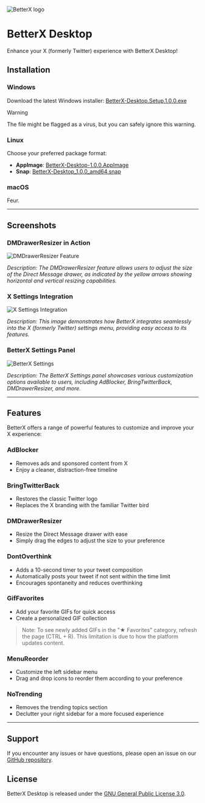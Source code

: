 ![BetterX logo](https://raw.githubusercontent.com/Feur-Inc/BetterX/refs/heads/main/attachments/logo_full.png)

# BetterX Desktop

Enhance your X (formerly Twitter) experience with BetterX Desktop!

## Installation

### Windows
Download the latest Windows installer: [BetterX-Desktop.Setup.1.0.0.exe](https://github.com/Feur-Inc/BetterX-Desktop/releases/download/alpha/BetterX-Desktop.Setup.1.0.0.exe)

> [!WARNING]
> The file might be flagged as a virus, but you can safely ignore this warning.

### Linux
Choose your preferred package format:
- **AppImage**: [BetterX-Desktop-1.0.0.AppImage](https://github.com/Feur-Inc/BetterX-Desktop/releases/download/alpha/BetterX-Desktop-1.0.0.AppImage)
- **Snap**: [BetterX-Desktop_1.0.0_amd64.snap](https://github.com/Feur-Inc/BetterX-Desktop/releases/download/alpha/BetterX-Desktop_1.0.0_amd64.snap)

### macOS
Feur.

---

## Screenshots

### DMDrawerResizer in Action
![DMDrawerResizer Feature](https://raw.githubusercontent.com/Feur-Inc/BetterX-Desktop/refs/heads/main/attachments/dmdrawer_resizer.png)

*Description: The DMDrawerResizer feature allows users to adjust the size of the Direct Message drawer, as indicated by the yellow arrows showing horizontal and vertical resizing capabilities.*

### X Settings Integration
![X Settings Integration](https://raw.githubusercontent.com/Feur-Inc/BetterX-Desktop/refs/heads/main/attachments/x_settings_integration.png)

*Description: This image demonstrates how BetterX integrates seamlessly into the X (formerly Twitter) settings menu, providing easy access to its features.*

### BetterX Settings Panel
![BetterX Settings](https://raw.githubusercontent.com/Feur-Inc/BetterX-Desktop/refs/heads/main/attachments/betterx_settings.png)

*Description: The BetterX Settings panel showcases various customization options available to users, including AdBlocker, BringTwitterBack, DMDrawerResizer, and more.*

---

## Features

BetterX offers a range of powerful features to customize and improve your X experience:

### AdBlocker
- Removes ads and sponsored content from X
- Enjoy a cleaner, distraction-free timeline

### BringTwitterBack
- Restores the classic Twitter logo
- Replaces the X branding with the familiar Twitter bird

### DMDrawerResizer
- Resize the Direct Message drawer with ease
- Simply drag the edges to adjust the size to your preference

### DontOverthink
- Adds a 10-second timer to your tweet composition
- Automatically posts your tweet if not sent within the time limit
- Encourages spontaneity and reduces overthinking

### GifFavorites
- Add your favorite GIFs for quick access
- Create a personalized GIF collection

> Note: To see newly added GIFs in the "★ Favorites" category, refresh the page (CTRL + R). This limitation is due to how the platform updates content.

### MenuReorder
- Customize the left sidebar menu
- Drag and drop icons to reorder them according to your preference

### NoTrending
- Removes the trending topics section
- Declutter your right sidebar for a more focused experience

---

## Support

If you encounter any issues or have questions, please open an issue on our [GitHub repository](https://github.com/Feur-Inc/BetterX-Desktop/issues).

## License

BetterX Desktop is released under the [GNU General Public License 3.0](LICENSE).
